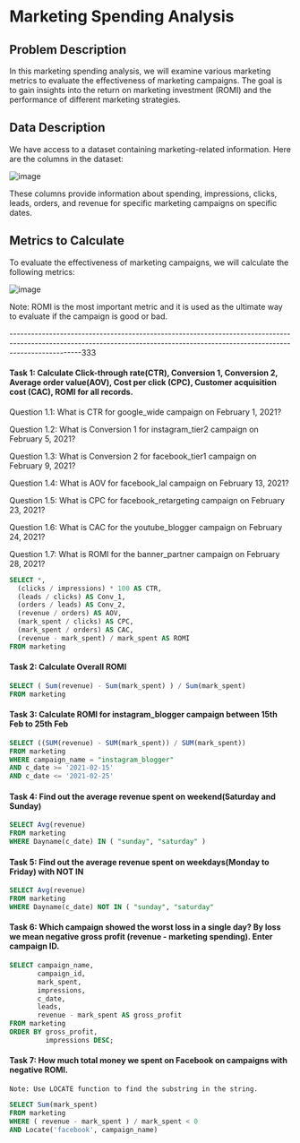 # Marketing Spending Analysis

## Problem Description

In this marketing spending analysis, we will examine various marketing metrics to evaluate the effectiveness of marketing campaigns. The goal is to gain insights into the return on marketing investment (ROMI) and the performance of different marketing strategies.

## Data Description

We have access to a dataset containing marketing-related information. Here are the columns in the dataset:

![image](https://github.com/Nasir151/SQL-Projects/assets/94509995/056bc016-1c98-4f6e-b61d-adf209fa9a41)

These columns provide information about spending, impressions, clicks, leads, orders, and revenue for specific marketing campaigns on specific dates.

## Metrics to Calculate

To evaluate the effectiveness of marketing campaigns, we will calculate the following metrics:

![image](https://github.com/Nasir151/SQL-Projects/assets/94509995/e6baf3d2-3055-4fdd-a427-eca6389c4b9a)

  Note: ROMI is the most important metric and it is used as the ultimate way to evaluate if the campaign is good or bad.
  
  --------------------------------------------------------------------------------------------------------------------------------------------------------------------------------333
#### Task 1: Calculate Click-through rate(CTR), Conversion 1, Conversion 2, Average order value(AOV), Cost per click (CPC), Customer acquisition cost (CAC), ROMI for all records.

Question 1.1: What is CTR for google_wide campaign on February 1, 2021?

Question 1.2: What is Conversion 1 for instagram_tier2 campaign on February 5, 2021?

Question 1.3: What is Conversion 2 for facebook_tier1 campaign on February 9, 2021?

Question 1.4: What is AOV for facebook_lal campaign on February 13, 2021?

Question 1.5: What is CPC for facebook_retargeting campaign on February 23, 2021?

Question 1.6: What is CAC for the youtube_blogger campaign on February 24, 2021?

Question 1.7: What is ROMI for the banner_partner campaign on February 28, 2021?

```sql
SELECT *,
  (clicks / impressions) * 100 AS CTR,
  (leads / clicks) AS Conv_1,
  (orders / leads) AS Conv_2,
  (revenue / orders) AS AOV,
  (mark_spent / clicks) AS CPC,
  (mark_spent / orders) AS CAC,
  (revenue - mark_spent) / mark_spent AS ROMI
FROM marketing
```

#### Task 2: Calculate Overall ROMI

```sql
SELECT ( Sum(revenue) - Sum(mark_spent) ) / Sum(mark_spent)
FROM marketing
```

#### Task 3: Calculate ROMI for instagram_blogger campaign between 15th Feb to 25th Feb

```sql
SELECT ((SUM(revenue) - SUM(mark_spent)) / SUM(mark_spent))
FROM marketing
WHERE campaign_name = "instagram_blogger"
AND c_date >= '2021-02-15'
AND c_date <= '2021-02-25'
```

#### Task 4: Find out the average revenue spent on weekend(Saturday and Sunday)

```sql
SELECT Avg(revenue)
FROM marketing
WHERE Dayname(c_date) IN ( "sunday", "saturday" )
```

#### Task 5: Find out the average revenue spent on weekdays(Monday to Friday) with NOT IN

```sql
SELECT Avg(revenue)
FROM marketing
WHERE Dayname(c_date) NOT IN ( "sunday", "saturday"
```

#### Task 6: Which campaign showed the worst loss in a single day? By loss we mean negative gross profit (revenue - marketing spending). Enter campaign ID.

```sql
SELECT campaign_name,
       campaign_id,
       mark_spent,
       impressions,
       c_date,
       leads,
       revenue - mark_spent AS gross_profit
FROM marketing
ORDER BY gross_profit,
         impressions DESC;
```

#### Task 7: How much total money we spent on Facebook on campaigns with negative ROMI.
    Note: Use LOCATE function to find the substring in the string.

```sql
SELECT Sum(mark_spent)
FROM marketing
WHERE ( revenue - mark_spent ) / mark_spent < 0
AND Locate('facebook', campaign_name)
```

